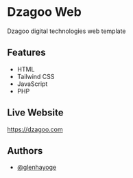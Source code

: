 # Dzagoo Web

Dzagoo digital technologies web template

## Features

- HTML
- Tailwind CSS
- JavaScript
- PHP

## Live Website

https://dzagoo.com

## Authors

- [@glenhayoge](https://www.github.com/glenhayoge)








